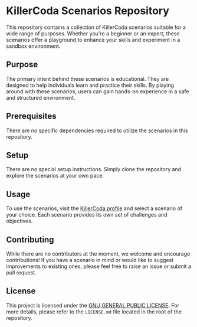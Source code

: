 # KillerCoda Scenarios Repository

This repository contains a collection of KillerCoda scenarios suitable for a
wide range of purposes. Whether you're a beginner or an expert, these scenarios
offer a playground to enhance your skills and experiment in a sandbox
environment.

## Purpose

The primary intent behind these scenarios is educational. They are designed to
help individuals learn and practice their skills. By playing around with these
scenarios, users can gain hands-on experience in a safe and structured
environment.

## Prerequisites

There are no specific dependencies required to utilize the scenarios in this
repository.

## Setup

There are no special setup instructions. Simply clone the repository and explore
the scenarios at your own pace.

## Usage

To use the scenarios, visit the [KillerCoda profile](https://killercoda.com/caseraw)
and select a scenario of your choice. Each scenario provides its own set of
challenges and objectives.

## Contributing

While there are no contributors at the moment, we welcome and encourage
contributions! If you have a scenario in mind or would like to suggest
improvements to existing ones, please feel free to raise an issue or submit a
pull request.

## License

This project is licensed under the [GNU GENERAL PUBLIC LICENSE](LICENSE.md). For
more details, please refer to the `LICENSE.md` file located in the root of the
repository.
